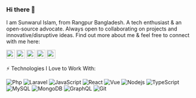 ### Hi there 👋

I am Sunwarul Islam, from Rangpur Bangladesh. A tech enthusiast & an open-source advocate. Always open to collaborating on projects and innovative/disruptive ideas. Find out more about me & feel free to connect with me here:

<!-- Socical platform links -->

<p>
<a href="https://twitter.com/sunwarul"><img src="https://img.shields.io/badge/twitter-%231DA1F2.svg?&style=for-the-badge&logo=twitter&logoColor=white" height=23></a>
<a href="https://medium.com/@sunwarul"><img src="https://img.shields.io/badge/medium-%2312100E.svg?&style=for-the-badge&logo=medium&logoColor=white" height=23></a>
<a href="https://dev.to/sunwarul"><img src="https://img.shields.io/badge/DEV.TO-%230A0A0A.svg?&style=for-the-badge&logo=dev-dot-to&logoColor=white" height=23></a>
<a href="https://facebook.com/sunwarul"><img src="https://img.shields.io/badge/Facebook-blue?&style=for-the-badge&logo=facebook&logoColor=white" height=23></a>
<a href="https://www.quora.com/profile/Sunwarul-Islam"><img src="https://img.shields.io/badge/Quora-red?&style=for-the-badge&logo=quora&logoColor=white" height=23></a>

</p>

<!-- ### ⚡ Technologies -->
<p>
⚡ Technologies I Love to Work With:

![Php](https://img.shields.io/badge/-PHP-black?style=flat-square&logo=php)
![Laravel](https://img.shields.io/badge/-Laravel-E34F26?style=flat-square&logo=laravel&logoColor=white)
![JavaScript](https://img.shields.io/badge/-JavaScript-black?style=flat-square&logo=javascript)
![React](https://img.shields.io/badge/-React-black?style=flat-square&logo=react)
![Vue](https://img.shields.io/badge/-Vue-purple?style=flat-square&logo=vue&logoColor=green)
![Nodejs](https://img.shields.io/badge/-Nodejs-black?style=flat-square&logo=Node.js)
![TypeScript](https://img.shields.io/badge/-TypeScript-007ACC?style=flat-square&logo=typescript&logoColor=white)
![MySQL](https://img.shields.io/badge/-MySQL-black?style=flat-square&logo=mysql&logoColor=white)
![MongoDB](https://img.shields.io/badge/-MongoDB-black?style=flat-square&logo=mongodb)
![GraphQL](https://img.shields.io/badge/-GraphQL-E10098?style=flat-square&logo=graphql)
![Git](https://img.shields.io/badge/-Git-black?style=flat-square&logo=git)

</p>
<!-- Integrated App (For statistics) -->

<!-- GitHub stat -->
<!-- ![Docker](https://img.shields.io/badge/-Docker-black?style=flat-square&logo=docker)
![Heroku](https://img.shields.io/badge/-Heroku-430098?style=flat-square&logo=heroku)
![HTML5](https://img.shields.io/badge/-HTML5-E34F26?style=flat-square&logo=html5&logoColor=white)
![CSS3](https://img.shields.io/badge/-CSS3-1572B6?style=flat-square&logo=css3)
![DigitalOcean](https://img.shields.io/badge/-Digital%20Ocean-darkblue?style=flat-square&logo=digitalocean) -->

<!-- ![Github Stats](https://github-readme-stats.vercel.app/api?username=sunwarul&count_private=true&show_icons=true&include_all_commits=true) -->

<!-- Most used languages -->

<!-- ![Top Langs](https://github-readme-stats.vercel.app/api/top-langs/?username=sunwarul&hide=TeX&layout=compact) -->

<!--

EXTRA (NOT ACTIVE)

[![Linkedin Badge](https://img.shields.io/badge/-anirudhemmadi-blue?style=flat-square&logo=Linkedin&logoColor=white&link=https://www.linkedin.com/in/sunwarul/)](https://www.linkedin.com/in/sunwarul/)

[![Youtube Badge](https://img.shields.io/badge/-koolkanna-darkred?style=flat-square&logo=youtube&logoColor=white&link=https://www.youtube.com/c/koolkanna)](https://www.youtube.com/c/koolkanna)
[![Medium Badge](https://img.shields.io/badge/-@aemmadi-03a57a?style=flat-square&labelColor=000000&logo=Medium&link=https://medium.com/@sunwarul/)](https://medium.com/@sunwarul)
[![Gmail Badge](https://img.shields.io/badge/-kanna6501@gmail.com-c14438?style=flat-square&logo=Gmail&logoColor=white&link=mailto:sunwarul.dev@gmail.com)](mailto:sunwarul.dev@gmail.com)
[![dev.to](https://dev.to/sunwarul)](https://dev.to/sunwarul)

**Sunwarul/sunwarul** is a ✨ _special_ ✨ repository because its `README.md` (this file) appears on your GitHub profile.

Here are some ideas to get you started:

- 🔭 I’m currently working on ...
- 🌱 I’m currently learning ...
- 👯 I’m looking to collaborate on ...
- 🤔 I’m looking for help with ...
- 💬 Ask me about ...
- 📫 How to reach me: ...
- 😄 Pronouns: ...
- ⚡ Fun fact: ...


-->
